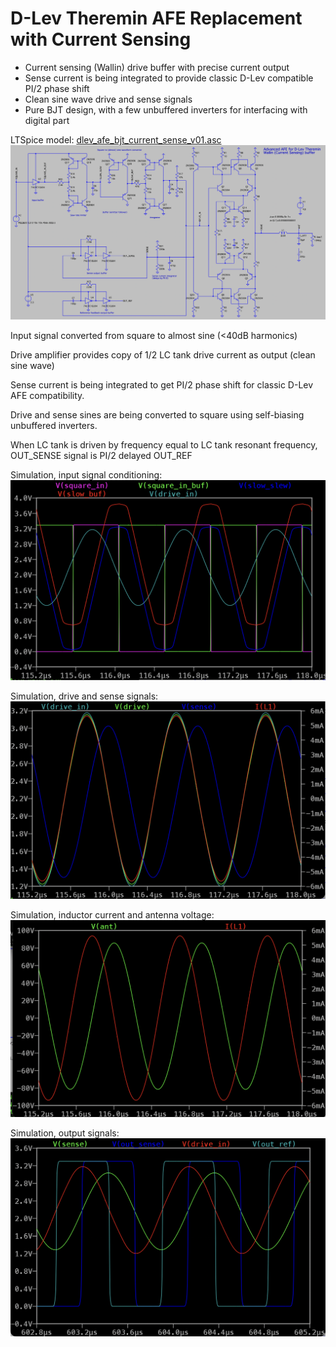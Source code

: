 D-Lev Theremin AFE Replacement with Current Sensing
===================================================

- Current sensing (Wallin) drive buffer with precise current output
- Sense current is being integrated to provide classic D-Lev compatible PI/2 phase shift
- Clean sine wave drive and sense signals
- Pure BJT design, with a few unbuffered inverters for interfacing with digital part

LTSpice model: [dlev_afe_bjt_current_sense_v01.asc](dlev_afe_bjt_current_sense_v01.asc)
![Spice model](images/dlev_afe_schematic.png)

Input signal converted from square to almost sine (<40dB harmonics)

Drive amplifier provides copy of 1/2 LC tank drive current as output (clean sine wave)

Sense current is being integrated to get PI/2 phase shift for classic D-Lev AFE compatibility.

Drive and sense sines are being converted to square using self-biasing unbuffered inverters.

When LC tank is driven by frequency equal to LC tank resonant frequency, OUT_SENSE signal is PI/2 delayed OUT_REF



Simulation, input signal conditioning: ![Simulation results](images/sim_result_input_square_to_sine.png)

Simulation, drive and sense signals: ![Simulation results](images/sim_result_drive_sense_and_inductor_current.png)

Simulation, inductor current and antenna voltage: ![Simulation results](images/sim_result_inductor_current_and_antenna_voltage.png)

Simulation, output signals: ![Simulation results](images/sim_result_outputs.png)
